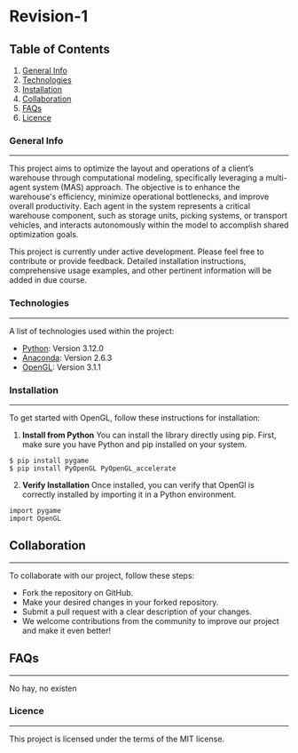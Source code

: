# Revision-1

## Table of Contents
1. [General Info](#general-info)
2. [Technologies](#technologies)
3. [Installation](#installation)
4. [Collaboration](#collaboration)
5. [FAQs](#faqs)
6. [Licence](#licence)

### General Info
***
This project aims to optimize the layout and operations of a client’s warehouse through computational modeling, specifically leveraging a multi-agent system (MAS) approach. The objective is to enhance the warehouse's efficiency, minimize operational bottlenecks, and improve overall productivity. Each agent in the system represents a critical warehouse component, such as storage units, picking systems, or transport vehicles, and interacts autonomously within the model to accomplish shared optimization goals.

This project is currently under active development. Please feel free to contribute or provide feedback. Detailed installation instructions, comprehensive usage examples, and other pertinent information will be added in due course.

### Technologies
***
A list of technologies used within the project:

* [Python](https://www.python.org): Version 3.12.0
* [Anaconda](https://www.anaconda.com/download): Version 2.6.3
* [OpenGL](https://pypi.org/project/PyOpenGL/): Version 3.1.1


### Installation
***
To get started with OpenGL, follow these instructions for installation:

1. **Install from Python**
You can install the library  directly  using pip. First, make sure you have Python and pip installed on your system.
```
$ pip install pygame
$ pip install PyOpenGL PyOpenGL_accelerate
```

2. **Verify Installation**
Once installed, you can verify that OpenGl is correctly installed by importing it in a Python environment.
```
import pygame
import OpenGL
```

## Collaboration
***
To collaborate with our project, follow these steps:

* Fork the repository on GitHub.
* Make your desired changes in your forked repository.
* Submit a pull request with a clear description of your changes.
* We welcome contributions from the community to improve our project and make it even better!

## FAQs
***
No hay, no existen


### Licence
***
This project is licensed under the terms of the MIT license.


